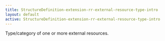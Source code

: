 ```yaml
---
title: StructureDefinition-extension-rr-external-resource-type-intro
layout: default
active: StructureDefinition-extension-rr-external-resource-type-intro
---
```


Type/category of one or more external resources.